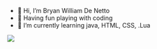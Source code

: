 - 👋 Hi, I’m Bryan William De Netto
- 👀 Having fun playing with coding
- 🌱 I’m currently learning java, HTML, CSS, .Lua

<a href="https://github.com/him32223/him32223"><img align="left" src="https://github-readme-stats.vercel.app/api/top-langs/?username=him3222&langs_count=10&layout=compact">
</a>


